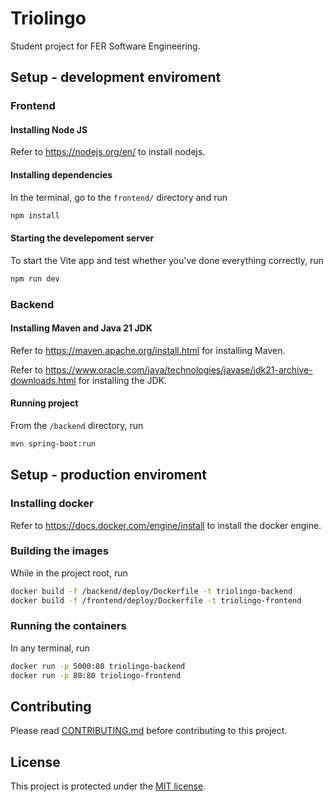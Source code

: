 # Triolingo

Student project for FER Software Engineering.

## Setup - development enviroment

### Frontend

#### Installing Node JS

Refer to https://nodejs.org/en/ to install nodejs.

#### Installing dependencies

In the terminal, go to the `frontend/` directory and run

```bash
npm install
```

#### Starting the develepoment server

To start the Vite app and test whether you've done everything correctly, run

```bash
npm run dev
```

### Backend

#### Installing Maven and Java 21 JDK

Refer to https://maven.apache.org/install.html for installing Maven.

Refer to https://www.oracle.com/java/technologies/javase/jdk21-archive-downloads.html for installing the JDK.

#### Running project

From the `/backend` directory, run

```sh
mvn spring-boot:run
```

## Setup - production enviroment

### Installing docker

Refer to https://docs.docker.com/engine/install to install the docker engine.

### Building the images

While in the project root, run

```bash
docker build -f /backend/deploy/Dockerfile -t triolingo-backend
docker build -f /frontend/deploy/Dockerfile -t triolingo-frontend
```

### Running the containers

In any terminal, run

```bash
docker run -p 5000:80 triolingo-backend
docker run -p 80:80 triolingo-frontend
```

## Contributing

Please read [CONTRIBUTING.md](https://github.com/LeonardoSimunovic/Triolingo/blob/main/CONTRIBUTING.md) before contributing to this project.

## License

This project is protected under the [MIT license](https://github.com/LeonardoSimunovic/Triolingo/blob/main/LICENSE).
